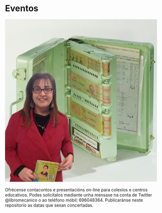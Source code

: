 # Eventos
![libromecanico](https://github.com/libromecanico/Eventos/blob/master/autora%20foto.JPG)

Ofrécense contacontos e presentacións on-line para colexios e centros educativos. Podes solicitalos mediante unha mensaxe na conta de Twitter @libromecanico o ao teléfono móbil: 696048364. Publicaránse neste repositorio as datas que sexan concertadas.
